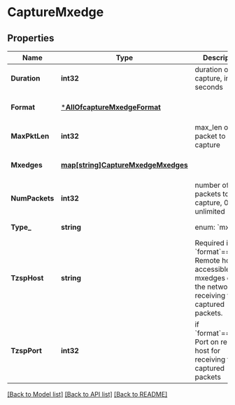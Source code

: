 # CaptureMxedge

## Properties
Name | Type | Description | Notes
------------ | ------------- | ------------- | -------------
**Duration** | **int32** | duration of the capture, in seconds | [optional] [default to 600]
**Format** | [***AllOfcaptureMxedgeFormat**](AllOfcaptureMxedgeFormat.md) |  | [optional] [default to null]
**MaxPktLen** | **int32** | max_len of each packet to capture | [optional] [default to 128]
**Mxedges** | [**map[string]CaptureMxedgeMxedges**](capture_mxedge_mxedges.md) |  | [optional] [default to null]
**NumPackets** | **int32** | number of packets to capture, 0 for unlimited | [optional] [default to 1024]
**Type_** | **string** | enum: &#x60;mxedge&#x60; | [default to null]
**TzspHost** | **string** | Required if &#x60;format&#x60;&#x3D;&#x3D;&#x60;tzsp&#x60;. Remote host accessible to mxedges over the network for receiving the captured packets. | [optional] [default to null]
**TzspPort** | **int32** | if &#x60;format&#x60;&#x3D;&#x3D;&#x60;tzsp&#x60;. Port on remote host for receiving the captured packets | [optional] [default to 37008]

[[Back to Model list]](../README.md#documentation-for-models) [[Back to API list]](../README.md#documentation-for-api-endpoints) [[Back to README]](../README.md)


